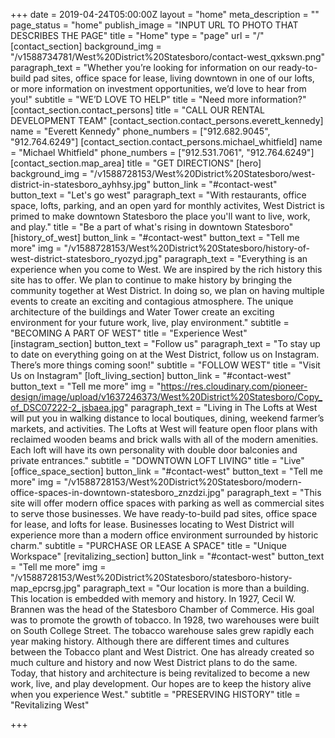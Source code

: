 +++
date = 2019-04-24T05:00:00Z
layout = "home"
meta_description = ""
page_status = "home"
publish_image = "INPUT URL TO PHOTO THAT DESCRIBES THE PAGE"
title = "Home"
type = "page"
url = "/"
[contact_section]
background_img = "/v1588734781/West%20District%20Statesboro/contact-west_qxkswn.png"
paragraph_text = "Whether you’re looking for information on our ready-to-build pad sites, office space for lease, living downtown in one of our lofts, or more information on investment opportunities, we’d love to hear from you!"
subtitle = "WE’D LOVE TO HELP"
title = "Need more information?"
[contact_section.contact_persons]
title = "CALL OUR RENTAL DEVELOPMENT TEAM"
[contact_section.contact_persons.everett_kennedy]
name = "Everett Kennedy"
phone_numbers = ["912.682.9045", "912.764.6249"]
[contact_section.contact_persons.michael_whitfield]
name = "Michael Whitfield"
phone_numbers = ["912.531.7061", "912.764.6249"]
[contact_section.map_area]
title = "GET DIRECTIONS"
[hero]
background_img = "/v1588728153/West%20District%20Statesboro/west-district-in-statesboro_ayhhsy.jpg"
button_link = "#contact-west"
button_text = "Let's go west"
paragraph_text = "With restaurants, office space, lofts, parking, and an open yard for monthly activites, West District is primed to make downtown Statesboro the place you'll want to live, work, and play."
title = "Be a part of what's rising in downtown Statesboro"
[history_of_west]
button_link = "#contact-west"
button_text = "Tell me more"
img = "/v1588728153/West%20District%20Statesboro/history-of-west-district-statesboro_ryozyd.jpg"
paragraph_text = "Everything is an experience when you come to West. We are inspired by the rich history this site has to offer. We plan to continue to make history by bringing the community together at West District. In doing so, we plan on having multiple events to create an exciting and contagious atmosphere. The unique architecture of the buildings and Water Tower create an exciting environment for your future work, live, play environment."
subtitle = "BECOMING A PART OF WEST"
title = "Experience West"
[instagram_section]
button_text = "Follow us"
paragraph_text = "To stay up to date on everything going on at the West District, follow us on Instagram. There’s more things coming soon!"
subtitle = "FOLLOW WEST"
title = "Visit Us on Instagram"
[loft_living_section]
button_link = "#contact-west"
button_text = "Tell me more"
img = "https://res.cloudinary.com/pioneer-design/image/upload/v1637246373/West%20District%20Statesboro/Copy_of_DSC07222-2_jsbaea.jpg"
paragraph_text = "Living in The Lofts at West will put you in walking distance to local boutiques, dining, weekend farmer’s markets, and activities. The Lofts at West will feature open floor plans with reclaimed wooden beams and brick walls with all of the modern amenities. Each loft will have its own personality with double door balconies and private entrances."
subtitle = "DOWNTOWN LOFT LIVING"
title = "Live"
[office_space_section]
button_link = "#contact-west"
button_text = "Tell me more"
img = "/v1588728153/West%20District%20Statesboro/modern-office-spaces-in-downtown-statesboro_znzdzi.jpg"
paragraph_text = "This site will offer modern office spaces with parking as well as commercial sites to serve those businesses. We have ready-to-build pad sites, office space for lease, and lofts for lease. Businesses locating to West District will experience more than a modern office environment surrounded by historic charm."
subtitle = "PURCHASE OR LEASE A SPACE"
title = "Unique Workspace"
[revitalizing_section]
button_link = "#contact-west"
button_text = "Tell me more"
img = "/v1588728153/West%20District%20Statesboro/statesboro-history-map_epcrsg.jpg"
paragraph_text = "Our location is more than a building. This location is embedded with memory and history. In 1927, Cecil W. Brannen was the head of the Statesboro Chamber of Commerce. His goal was to promote the growth of tobacco. In 1928, two warehouses were built on South College Street. The tobacco warehouse sales grew rapidly each year making history. Although there are different times and cultures between the Tobacco plant and West District. One has already created so much culture and history and now West District plans to do the same. Today, that history and architecture is being revitalized to become a new work, live, and play development. Our hopes are to keep the history alive when you experience West."
subtitle = "PRESERVING HISTORY"
title = "Revitalizing West"

+++
